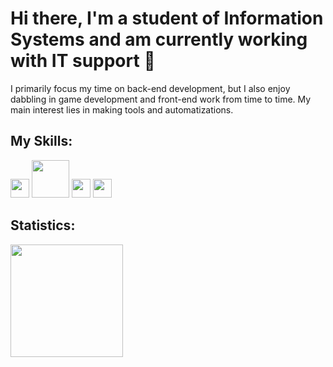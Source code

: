 # Hi there, I'm a student of Information Systems and am currently working with IT support 👋
I primarily focus my time on back-end development, but I also enjoy dabbling in game development and front-end work from time to time.
My main interest lies in making tools and automatizations.



## My Skills:
 <img src="https://skillicons.dev/icons?i=c,cs,py,java&perline=4" height="30rem">

<img src="https://skillicons.dev/icons?i=mysql,sqlite,mongodb,maven,gradle&perline=4" height="60rem">

<img src="https://skillicons.dev/icons?i=linux,git&perline=4" height="30rem">

<img src="https://skillicons.dev/icons?i=html,css,js,nodejs&perline=4" height="30rem">




## Statistics:
<div style="display: flex; flex-direction: row;"> 
  <img height="180em" src="https://github-readme-stats.vercel.app/api/top-langs/?username=Valdesmar&layout=compact&langs_count=7&theme=nightowl"/>










